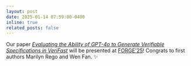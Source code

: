 ```yaml
---
layout: post
date: 2025-01-14 07:59:00-0400
inline: true
related_posts: false
---
```


Our paper *[Evaluating the Ability of GPT-4o to Generate Verifiable Specifications in VeriFast](https://arxiv.org/abs/2411.02318)* will be presented at [FORGE'25](https://conf.researchr.org/details/forge-2025/forge-2025-papers/24/Evaluating-the-Ability-of-GPT-4o-to-Generate-Verifiable-Specifications-in-VeriFast)! Congrats to first authors Marilyn Rego and Wen Fan. :sparkles:

